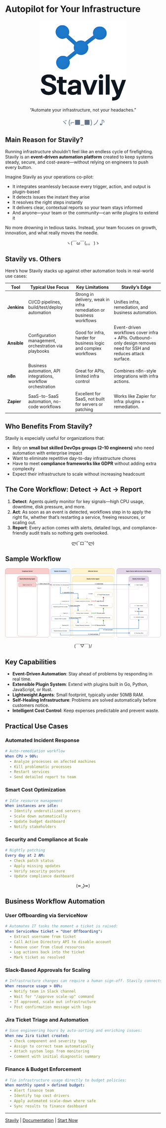 # Autopilot for Your Infrastructure

<p align="center">
  <a href="https://stavily.com" target="_blank" rel="noopener noreferrer">
    <img src="https://github.com/Stavily/.github/blob/main/images/logo_nobg_big.png"
         alt="stavily logo" width="280"/>
  </a>
</p>

<p align="center">
  “Automate your infrastructure, not your headaches.”
</p>

<p align="center" style="font-size:22px; color:#64748b; margin-top:10px;">
  ヾ(⌐■_■)ノ♪
</p>


## Main Reason for Stavily?

Running infrastructure shouldn’t feel like an endless cycle of firefighting. Stavily is an **event-driven automation platform** created to keep systems steady, secure, and cost-aware—without relying on engineers to push every button.

Imagine Stavily as your operations co-pilot:

- It integrates seamlessly because every trigger, action, and output is plugin-based  
- It detects issues the instant they arise  
- It resolves the right steps instantly  
- It delivers clear, contextual reports so your team stays informed  
- And anyone—your team or the community—can write plugins to extend it  

No more drowning in tedious tasks. Instead, your team focuses on growth, innovation, and what really moves the needle.

<p align="center">ヽ(￣ω￣(。。 )ゝ</p>

## Stavily vs. Others

Here’s how Stavily stacks up against other automation tools in real-world use cases:

| Tool | Typical Use Focus | Key Limitations | Stavily’s Edge |
|---|---|---|---|
| **Jenkins** | CI/CD pipelines, build/test/deploy automation | Strong in delivery, weak in infra remediation or business workflows | Unifies infra, remediation, and business automation. |
| **Ansible** | Configuration management, orchestration via playbooks | Good for infra, harder for business logic and complex workflows | Event-driven workflows cover infra + APIs. Outbound-only design removes need for SSH and reduces attack surface. |
| **n8n** | Business automation, API integrations, workflow orchestration | Great for APIs, limited infra control | Combines n8n-style integrations with infra actions. |
| **Zapier** | SaaS-to-SaaS automation, no-code workflows | Excellent for SaaS, not built for servers or patching | Works like Zapier for infra: plugins + remediation. |


## Who Benefits From Stavily?

Stavily is especially useful for organizations that:

* Rely on **small but skilled DevOps groups (2–10 engineers)** who need automation with enterprise impact
* Want to eliminate repetitive day-to-day infrastructure chores
* Have to meet **compliance frameworks like GDPR** without adding extra complexity
* Expect their infrastructure to scale without increasing headcount

## The Core Workflow: Detect → Act → Report

1. **Detect**: Agents quietly monitor for key signals—high CPU usage, downtime, disk pressure, and more.
2. **Act**: As soon as an event is detected, workflows step in to apply the right fix, whether that’s restarting a service, freeing resources, or scaling out.
3. **Report**: Every action comes with alerts, detailed logs, and compliance-friendly audit trails so nothing gets overlooked.

<p align="center">ლ(¯ロ¯"ლ)</p>

## Sample Workflow

<p align="center">
  <a href="https://raw.githubusercontent.com/Stavily/.github/refs/heads/main/images/SampleWorkflow.png" target="_blank" rel="noopener noreferrer">
    <img src="https://github.com/Stavily/.github/blob/main/images/SampleWorkflow.png"
         alt="sample workflow"/>
  </a>
</p>

<p align="center">(￣▽￣)/</p>

## Key Capabilities

* **Event-Driven Automation**: Stay ahead of problems by responding in real time.
* **Extensible Plugin System**: Extend with plugins built in Go, Python, JavaScript, or Rust.
* **Lightweight Agents**: Small footprint, typically under 50MB RAM.
* **Self-Healing Infrastructure**: Problems are solved automatically before customers notice.
* **Intelligent Cost Control**: Keep expenses predictable and prevent waste.

## Practical Use Cases

### Automated Incident Response

```yaml
# Auto-remediation workflow
When CPU > 90%:
  - Analyze processes on afected machines
  - Kill problematic processes
  - Restart services
  - Send detailed report to team
```

### Smart Cost Optimization

```yaml
# Idle resource management
When instances are idle:
  - Identify underutilized servers
  - Scale down automatically
  - Update budget dashboard
  - Notify stakeholders
```

### Security and Compliance at Scale

```yaml
# Nightly patching
Every day at 2 AM:
  - Check patch status
  - Apply missing updates
  - Verify security posture
  - Update compliance dashboard
```

<p align="center">(≖ ͜ʖ≖)</p>  

## Business Workflow Automation

### User Offboarding via ServiceNow

```yaml
# Automates IT tasks the moment a ticket is raised:
When ServiceNow ticket = "User Offboarding":
  - Extract username from ticket
  - Call Active Directory API to disable account
  - Remove user from cloud resources
  - Log actions back into the ticket
  - Mark ticket as resolved
```

### Slack-Based Approvals for Scaling

```yaml
# Infrastructure changes can require a human sign-off. Stavily connects directly with collaboration tools:
When resource usage > 80%:
  - Notify team in Slack channel
  - Wait for "/approve scale-up" command
  - If approved, scale out infrastructure
  - Post confirmation message with logs
```

### Jira Ticket Triage and Automation

```yaml
# Save engineering hours by auto-sorting and enriching issues:
When new Jira ticket created:
  - Check component and severity tags
  - Assign to correct team automatically
  - Attach system logs from monitoring
  - Comment with initial diagnostic summary
```

### Finance & Budget Enforcement

```yaml
# Tie infrastructure usage directly to budget policies:
When monthly spend > defined budget:
  - Alert finance team
  - Identify top cost drivers
  - Apply automated scale-down where safe
  - Sync results to finance dashboard
```

---

[Stavily](https://stavily.com/) | [Documentation](https://docs.stavily.com) | [Start Now](https://stavily.com/login)
